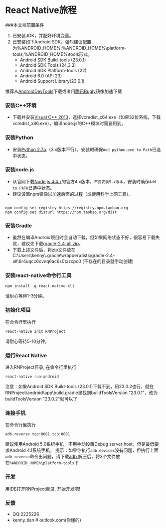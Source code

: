 # React Native旅程
###本文档前置条件
1. 已安装JDK，并配好环境变量。
2. 已安装如下Android SDK，强烈建议配置为%ANDROID_HOME%;%ANDROID_HOME%\platform-tools;%ANDROID_HOME%\tools形式。
    - Android SDK Build-tools (23.0.1)
    - Android SDK Tools (24.3.3)
    - Android SDK Platform-tools (22)
    - Android 6.0 (API 23)
    - Android Support Library(23.0.1)

推荐从[AndroidDevTools](http://androiddevtools.cn/)下载或者用[腾讯Bugly](http://android-mirror.bugly.qq.com:8080/include/usage.html)镜像加速下载

### 安装C++环境
- 下载并安装[Visual C++ 2013](https://www.microsoft.com/zh-cn/download/details.aspx?id=40784)，选择vcredist_x64.exe（如果32位系统，下载vcredist_x86.exe），编译node.js的C++模块时需要用到。

### 安装Python
- 安装[Python 2.7.x](https://www.python.org/downloads/release/python-2711/)（3.x版本不行），安装时确保``` Add python.exe to Path ```已选中状态。

### 安装node.js
- 从官网下载[Node.js 4.4.x](https://nodejs.org/dist/v4.4.2/node-v4.4.2-x64.msi)的官方4.x版本，``` 不要安装5.x版本 ```，安装时确保``` Add to PATH ```已选中状态。
- 建议设置npm镜像以加速后面的过程（或使用科学上网工具）。
<pre><code>
npm config set registry https://registry.npm.taobao.org
npm config set disturl https://npm.taobao.org/dist
</code></pre>

### 安装Gradle
- 虽然在编译Android项目时会自动下载，但如果网络状态不好，很容易下载失败，建议先下载[gradle-2.4-all.zip](http://pan.baidu.com/s/1c0dcgfe)。
- 下载上述文件后，将zip文件放在C:\Users\kenny\\.gradle\wrapper\dists\gradle-2.4-all\6r4uqcc6ovnq6ac6s0txzcpc0 (不存在的目录就手动创建)

### 安装react-native命令行工具
<pre><code>npm install -g react-native-cli</code></pre>
请耐心等待1-3分钟。

### 初始化项目
在命令行里执行

<pre><code>react-native init RNProject</code></pre>

请耐心等待5-10分钟。

### 运行React Native
进入RNProject目录, 在命令行里执行

<pre><code>react-native run-android</code></pre>

注意：如果Android SDK Build-tools (23.0.1)下载不到，用23.0.2也行，就在RNProject\android\app\build.gradle里找到buildToolsVersion "23.0.1"，改为buildToolsVersion "23.0.2"就可以了

### 连接手机
在命令行里执行

<pre><code>adb reverse tcp:8081 tcp:8081</code></pre>

建议使用Android 5.0系统手机，不用手动设置Debug server host，但是最低要求Android 4.1系统手机。
提示：如果你执行``` adb devices ```没有问题，但执行上面``` adb reverse ```命令出问题，请下载[adb](https://raw.githubusercontent.com/Kennytian/learning-react-native/master/utility/adb.zip),解压后，将3个文件放在``` %ANDROID_HOME%\platform-tools ```下

### 开发
用IDE打开RNProject目录, 开始开发吧!

### 反馈
- QQ:2225226
- kenny_tian # outlook.com(你懂的)










